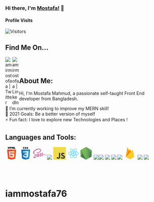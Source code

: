 ### Hi there, I'm [Mostafa!][website] 👋

#### Profile Visits

![Visitors](https://visitor-badge.glitch.me/badge?page_id=iammostafa76.iammostafa76)

## Find Me On...

[<img align="left" alt="amirmostofaa | Twitter" width="22px" src="https://i.ibb.co/b7g3Wjt/Twitter-amir.png" />][twitter]
[<img align="left" alt="amirmostofaa | LinkedIn" width="22px" src="https://i.ibb.co/9Z59yDc/linkedin-amir.png" />][linkedin]

<br />
<br />

## About Me:

Hi, I'm Mostafa Mahmud, a passionate self-taught Front End developer from Bangladesh.

🔭 I’m currently working to improve my MERN skill! <br/>
🥅 2021 Goals: Be a better version of myself <br/>
⚡ Fun fact: I love to explore new Technologies and Places ! <br/>

## **Languages and Tools:**

<code><img height="40" src="https://raw.githubusercontent.com/github/explore/80688e429a7d4ef2fca1e82350fe8e3517d3494d/topics/html/html.png"></code>
<code><img height="40" src="https://raw.githubusercontent.com/github/explore/80688e429a7d4ef2fca1e82350fe8e3517d3494d/topics/css/css.png"></code>
<code><img height="40" src="https://raw.githubusercontent.com/github/explore/80688e429a7d4ef2fca1e82350fe8e3517d3494d/topics/sass/sass.png"></code>
<code><img height="40" src="https://tailwindcss.com/_next/static/media/tailwindcss-mark.cb8046c163f77190406dfbf4dec89848.svg"></code>
<code><img height="40" src="https://raw.githubusercontent.com/github/explore/80688e429a7d4ef2fca1e82350fe8e3517d3494d/topics/javascript/javascript.png"></code>
<code><img height="40" src="https://raw.githubusercontent.com/github/explore/80688e429a7d4ef2fca1e82350fe8e3517d3494d/topics/react/react.png"></code><code><img height="40" src="https://raw.githubusercontent.com/github/explore/80688e429a7d4ef2fca1e82350fe8e3517d3494d/topics/nodejs/nodejs.png"></code>
<code><img height="40" src="https://camo.githubusercontent.com/1708ce976581ff41a169dc4d3161d41b91900ca2ea48db4950db36f9f45932af/68747470733a2f2f75706c6f61642e77696b696d656469612e6f72672f77696b6970656469612f636f6d6d6f6e732f392f39612f56697375616c5f53747564696f5f436f64655f312e33355f69636f6e2e737667"></code><code><img height="40" src="https://camo.githubusercontent.com/ce9c7a173f38722e129d5ae832a11c928ff72683fae74cbcb9fff41fd9957e63/68747470733a2f2f75706c6f61642e77696b696d656469612e6f72672f77696b6970656469612f636f6d6d6f6e732f7468756d622f332f33662f4769745f69636f6e2e7376672f3130323470782d4769745f69636f6e2e7376672e706e67"></code>
<code><img height="40" src="https://i.ibb.co/R0br2NL/amir-mongo.png"></code> <code><img height="40" src="https://camo.githubusercontent.com/df12cb598044a3f38efc1f45e3580558c324cf8789b79487125044eeebcc4dee/68747470733a2f2f7777772e766563746f726c6f676f2e7a6f6e652f6c6f676f732f6865726f6b752f6865726f6b752d69636f6e2e737667"></code>
<code><img height="40" src="https://i.ibb.co/R0br2NL/amir-mongo.png"></code> <code><img height="40" src="https://raw.githubusercontent.com/github/explore/80688e429a7d4ef2fca1e82350fe8e3517d3494d/topics/firebase/firebase.png"></code>
<code><img height="40" src="https://i.ibb.co/R0br2NL/amir-mongo.png"></code> <code><img height="40" src="https://i.ibb.co/Dk2y6bW/github-amir.png"></code>

<br />
<br />

<!-- <img width="550" alt="Amir Mostofaa Github Stats"  src="https://github-readme-stats-ptub3mxm9-amirmostofaa.vercel.app/api?username=amirmostofaa&show_icons=true&theme=tokyonight&hide=contribs,prs"/> -->

<!-- [![Top Langs card](https://github-readme-stats-ptub3mxm9-amirmostofaa.vercel.app/api/top-langs/?username=amirmostofaa&card_width=550)](https://github.com/amirmostofaa/amirmostofaa) -->

[website]: https://mostafamahmud.netlify.app/
[twitter]: https://twitter.com/iammostafa76
[linkedin]: https://www.linkedin.com/in/iammostafa/

# iammostafa76
